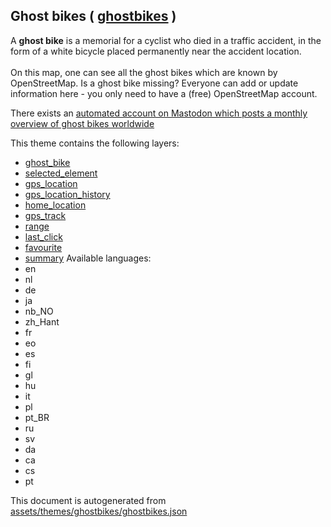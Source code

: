 [//]: # (WARNING: this file is automatically generated. Please find the sources at the bottom and edit those sources)

## Ghost bikes ( [ghostbikes](https://mapcomplete.org/ghostbikes) )
A <b>ghost bike</b> is a memorial for a cyclist who died in a traffic accident, in the form of a white bicycle placed permanently near the accident location.<br/><br/>On this map, one can see all the ghost bikes which are known by OpenStreetMap. Is a ghost bike missing? Everyone can add or update information here - you only need to have a (free) OpenStreetMap account. <p>There exists an <a href='https://masto.bike/@ghostbikebot' target='_blank'>automated account on Mastodon which posts a monthly overview of ghost bikes worldwide</a></p>
This theme contains the following layers:
 - [ghost_bike](../Layers/ghost_bike.md)
 - [selected_element](../Layers/selected_element.md)
 - [gps_location](../Layers/gps_location.md)
 - [gps_location_history](../Layers/gps_location_history.md)
 - [home_location](../Layers/home_location.md)
 - [gps_track](../Layers/gps_track.md)
 - [range](../Layers/range.md)
 - [last_click](../Layers/last_click.md)
 - [favourite](../Layers/favourite.md)
 - [summary](../Layers/summary.md)
Available languages:
 - en
 - nl
 - de
 - ja
 - nb_NO
 - zh_Hant
 - fr
 - eo
 - es
 - fi
 - gl
 - hu
 - it
 - pl
 - pt_BR
 - ru
 - sv
 - da
 - ca
 - cs
 - pt


This document is autogenerated from [assets/themes/ghostbikes/ghostbikes.json](https://github.com/pietervdvn/MapComplete/blob/develop/assets/themes/ghostbikes/ghostbikes.json)
